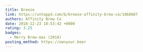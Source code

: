 ```yaml
---
title: Breeze
link: https://untappd.com/b/breeze-affinity-brew-co/1868687
authors: Affinity Brew Co
date: 2018-12-23 18:53:42 +0000
rating: 3.25
badges:
  - Merry Brew-mas (2018)
posting_method: https://ownyour.beer
---
```

